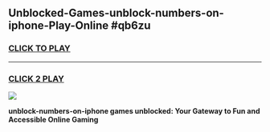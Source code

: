 
## Unblocked-Games-unblock-numbers-on-iphone-Play-Online #qb6zu
<h3>
<a href="https://news.freeplayer.one?title=unblock-numbers-on-iphone&ref=3">CLICK TO PLAY</a></h3>
<hr>

<h3>
<a href="https://news.freeplayer.one?title=unblock-numbers-on-iphone&ref=3">CLICK 2 PLAY</a>
  
</h3>

<a href="https://news.freeplayer.one?title=unblock-numbers-on-iphone&ref=3"><img src="https://clearcache.store/games.png"></a>


**unblock-numbers-on-iphone games unblocked: Your Gateway to Fun and Accessible Online Gaming**
